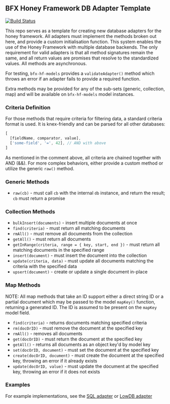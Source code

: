 ## BFX Honey Framework DB Adapter Template

[![Build Status](https://travis-ci.org/bitfinexcom/bfx-hf-models-adapter-template.svg?branch=master)](https://travis-ci.org/bitfinexcom/bfx-hf-models-adapter-template)

This repo serves as a template for creating new database adapters for the honey framework. All adapters must implement the methods broken out here, and provide a custom initialisation function. This system enables the use of the Honey Framework with multiple database backends. The only requirement for valid adapters is that all method signatures remain the same, and all return values are promises that resolve to the standardized values. All methods are asynchronous.

For testing, `bfx-hf-models` provides a `validateAdapter()` method which throws an error if an adapter fails to provide a required function.

Extra methods may be provided for any of the sub-sets (generic, collection, map) and will be available on `bfx-hf-models` model instances.

### Criteria Definition
For those methods that require criteria for filtering data, a standard criteria format is used. It is knex-friendly and can be parsed for all other databases:

```js
[
  [fieldName, comparator, value],
  ['some-field', '=', 42], // AND with above
]
```

As mentioned in the comment above, all criteria are chained together with AND (&&). For more complex behaviors, either provide a custom method or utilize the generic `raw()` method.

### Generic Methods
* `raw(cb)` - must call `cb` with the internal `db` instance, and return the result; `cb` must return a promise

### Collection Methods
* `bulkInsert(documents)` - insert multiple documents at once
* `find(criteria)` - must return all matching documents
* `rmAll()` - must remove all documents from the collection
* `getAll()` - must return all documents
* `getInRange(criteria, range = { key, start, end })` - must return all matching documents in the specified range
* `insert(document)` - must insert the document into the collection
* `update(criteria, data)` - must update all documents matching the criteria with the specified data
* `upsert(document)` - create or update a single document in-place

### Map Methods
NOTE: All map methods that take an ID support either a direct string ID or a partial document which may be passed to the model `mapKey()` function, returning a generated ID. The ID is assumed to be present on the `mapKey` model field.

* `find(criteria)` - returns documents matching specified criteria
* `rm(docOrID)` - must remove the document at the specified key
* `rmAll()` - removes all documents
* `get(docOrID)` - must return the document at the specified key
* `getAll()` - returns all documents as an object key'd by model key
* `set(docOrID, document)` - must set the document at the specified key
* `create(docOrID, document)` - must create the document at the specified key, throwing an error if it already exists
* `update(docOrID, value)` - must update the document at the specified key, throwing an error if it does not exists

### Examples
For example implementations, see the [SQL adapter](https://github.com/f3rno/bfx-hf-models-adapter-sql) or [LowDB adapter](https://github.com/f3rno/bfx-hf-models-adapter-lowdb)
